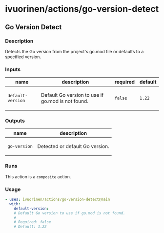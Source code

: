 # ivuorinen/actions/go-version-detect

## Go Version Detect

### Description

Detects the Go version from the project's go.mod file or defaults to a specified version.

### Inputs

| name              | description                                              | required | default |
|-------------------|----------------------------------------------------------|----------|---------|
| `default-version` | <p>Default Go version to use if go.mod is not found.</p> | `false`  | `1.22`  |

### Outputs

| name         | description                            |
|--------------|----------------------------------------|
| `go-version` | <p>Detected or default Go version.</p> |

### Runs

This action is a `composite` action.

### Usage

```yaml
- uses: ivuorinen/actions/go-version-detect@main
  with:
    default-version:
    # Default Go version to use if go.mod is not found.
    #
    # Required: false
    # Default: 1.22
```
